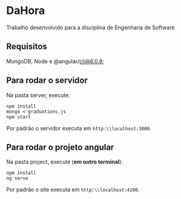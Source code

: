 # DaHora
Trabalho desenvolvido para a disciplina de Engenharia de Software

## Requisitos
MongoDB, Node e @angular/cli@6.0.8;

## Para rodar o servidor

Na pasta server, execute:

```
npm install
mongo < graduations.js
npm start
```

Por padrão o servidor executa em `http:\\localhost:3000`.

## Para rodar o projeto angular

Na pasta project, execute (**em outro terminal**):
```
npm install
ng serve
```

Por padrão o site executa em `http:\\localhost:4200`. 
